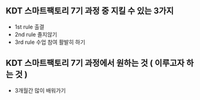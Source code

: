## KDT 스마트팩토리 7기 과정 중 지킬 수 있는 3가지
-  1st rule 출결
-  2nd rule 졸지않기
-  3rd rule 수업 참여 활발히 하기

## KDT 스마트팩토리 7기 과정에서 원하는 것 ( 이루고자 하는 것 )
- 3개월간 많이 배워가기
